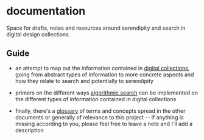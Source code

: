 # documentation
Space for drafts, notes and resources around serendipity and search in digital design collections.


## Guide

 - an attempt to map out the information contained in [digital collections](./collections.md), going from abstract types of information to more concrete aspects and how they relate to search and potentially to serendipity
 
 - primers on the different ways [algorithmic search](./algorithmic_search.md) can be implemented on the different types of information contained in digital collections
 
 - finally, there's a [glossary](./glossary.md) of terms and concepts spread in the other documents or generally of relevance to this project  -- if anything is missing according to you, please feel free to leave a note and I'll add a description
